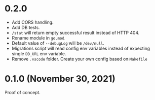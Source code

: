 # 0.2.0

- Add CORS handling.
- Add DB tests.
- `/stat` will return empty successful result instead of HTTP 404.
- Rename module in `go.mod`.
- Default value of `--debugLog` will be `/dev/null`.
- Migrations script will read config env variables instead of expecting single `DB_URL` env variable.
- Remove `.vscode` folder. Create your own config based on `Makefile`


# 0.1.0 (November 30, 2021)

Proof of concept.
